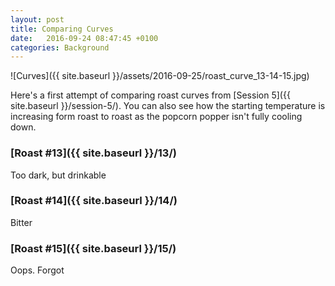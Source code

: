 ```yaml
---
layout: post
title: Comparing Curves
date:   2016-09-24 08:47:45 +0100
categories: Background
---
```


![Curves]({{ site.baseurl }}/assets/2016-09-25/roast_curve_13-14-15.jpg)

Here's a first attempt of comparing roast curves from [Session 5]({{ site.baseurl }}/session-5/). You can also see how the starting temperature is increasing form roast to roast as the popcorn popper isn't fully cooling down.

### [Roast #13]({{ site.baseurl }}/13/)

Too dark, but drinkable

### [Roast #14]({{ site.baseurl }}/14/)

Bitter

### [Roast #15]({{ site.baseurl }}/15/)

Oops. Forgot
